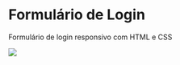 # Formulário de Login
Formulário de login responsivo com HTML e CSS

<img src="https://uploaddeimagens.com.br/images/003/517/944/full/formlogin.png?1635912311" />
